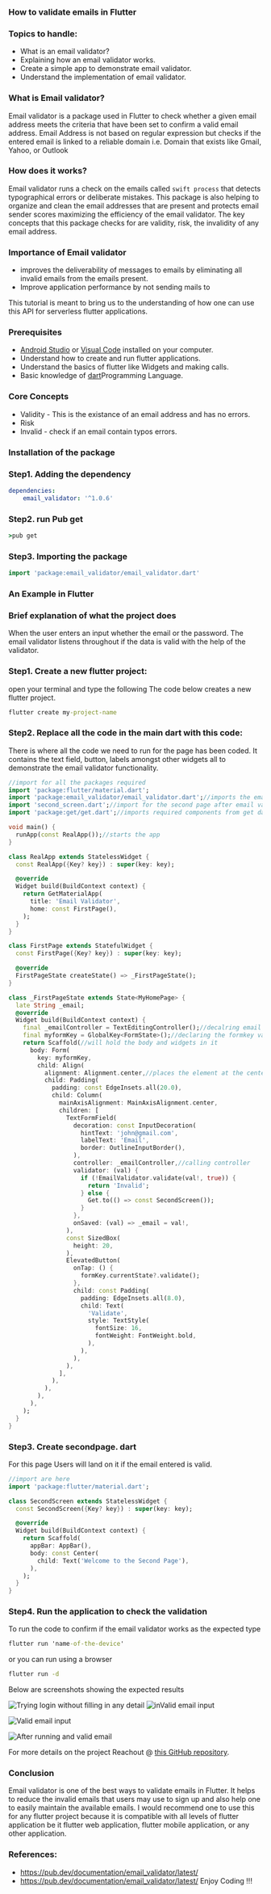 ### How to validate emails in Flutter 

### Topics to handle:
- What is an email validator?
- Explaining how an email validator works.
- Create a simple app to demonstrate email validator.
- Understand the implementation of email validator.


### What is Email validator? 
Email validator is a package used in Flutter to check whether a given email address meets the criteria that have been set to confirm a valid email address. Email Address is not based on regular expression but checks if the entered email is linked to a reliable domain i.e. Domain that exists like Gmail, Yahoo, or Outlook

### How does it works?
Email validator runs a check on the emails called `swift process` that detects typographical errors or deliberate mistakes. This package is also helping to organize and clean the email addresses that are present and protects email sender scores maximizing the efficiency of the email validator. The key concepts that this package checks for are validity, risk, the invalidity of any email address.

### Importance of Email validator
- improves the deliverability of messages to emails by eliminating all invalid emails from the emails present.
- Improve application performance by not sending mails to 
  
This tutorial is meant to bring us to the understanding of how one can use this API for serverless flutter applications.

### Prerequisites
- [Android Studio]() or [Visual Code](https://code.visualstudio.com/) installed on your computer.
- Understand how to create and run flutter applications.
- Understand the basics of flutter like Widgets and making calls.
- Basic knowledge of [dart](https://dart.dev/)Programming Language.

### Core Concepts
- Validity - This is the existance of an email address and has no errors.  
- Risk
- Invalid - check if an email contain typos errors.

### Installation of the package
### Step1. Adding the dependency

```yaml
dependencies:
    email_validator: '^1.0.6'
``` 

### Step2. run Pub get 
```cmd
>pub get
```
### Step3. Importing the package
```dart
import 'package:email_validator/email_validator.dart'
```

### An Example in Flutter

### Brief explanation of what the project does
When the user enters an input whether the email or the password. The email validator listens throughout if the data is valid with the help of the validator.


### Step1. Create a new flutter project:
open your terminal and type the following
The code below creates a new flutter project.

```cmd
flutter create my-project-name
```

### Step2. Replace all the code in the main dart with this code:

There is where all the code we need to run for the page has been coded. It contains the text field, button, labels amongst other widgets all to demonstrate the email validator functionality.
```dart
//import for all the packages required
import 'package:flutter/material.dart';
import 'package:email_validator/email_validator.dart';//imports the email validator package
import 'second_screen.dart';//import for the second page after email validation
import 'package:get/get.dart';//imports required components from get dart class

void main() {
  runApp(const RealApp());//starts the app
}

class RealApp extends StatelessWidget {
  const RealApp({Key? key}) : super(key: key);

  @override
  Widget build(BuildContext context) {
    return GetMaterialApp(
      title: 'Email Validator',
      home: const FirstPage(),
    );
  }
}

class FirstPage extends StatefulWidget {
  const FirstPage({Key? key}) : super(key: key);

  @override
  FirstPageState createState() => _FirstPageState();
}

class _FirstPageState extends State<MyHomePage> {
  late String _email;
  @override
  Widget build(BuildContext context) {
    final _emailController = TextEditingController();//decalring email variable
    final myformKey = GlobalKey<FormState>();//declaring the formkey valiable
    return Scaffold(//will hold the body and widgets in it
      body: Form(
        key: myformKey,
        child: Align(
          alignment: Alignment.center,//places the element at the center
          child: Padding(
            padding: const EdgeInsets.all(20.0),
            child: Column(
              mainAxisAlignment: MainAxisAlignment.center,
              children: [
                TextFormField(
                  decoration: const InputDecoration(
                    hintText: 'john@gmail.com',
                    labelText: 'Email',
                    border: OutlineInputBorder(),
                  ),
                  controller: _emailController,//calling controller
                  validator: (val) {
                    if (!EmailValidator.validate(val!, true)) {
                      return 'Invalid';
                    } else {
                      Get.to(() => const SecondScreen());
                    }
                  },
                  onSaved: (val) => _email = val!,
                ),
                const SizedBox(
                  height: 20,
                ),
                ElevatedButton(
                  onTap: () {
                    formKey.currentState?.validate();
                  },
                  child: const Padding(
                    padding: EdgeInsets.all(8.0),
                    child: Text(
                      'Validate',
                      style: TextStyle(
                        fontSize: 16,
                        fontWeight: FontWeight.bold,
                      ),
                    ),
                  ),
                ),
              ],
            ),
          ),
        ),
      ),
    );
  }
}

```  
### Step3. Create secondpage. dart 
For this page Users will land on it if the email entered is valid.
```dart
//import are here
import 'package:flutter/material.dart'; 

class SecondScreen extends StatelessWidget {
  const SecondScreen({Key? key}) : super(key: key);

  @override
  Widget build(BuildContext context) {
    return Scaffold(
      appBar: AppBar(),
      body: const Center(
        child: Text('Welcome to the Second Page'),
      ),
    );
  }
}

```
### Step4. Run the application to check the validation
To run the code to confirm if the email validator works as the expected type
```cmd
flutter run 'name-of-the-device'
```
or you can run using a browser
```cmd
flutter run -d
```
Below are screenshots showing the expected results

![Trying login without filling in any detail](/engineering-education/how-to-validate-emails-in-flutter/missingemail.jpg)
![inValid email input](/engineering-education/how-to-validate-emails-in-flutter/invalidemail.jpg)


![Valid email input](/engineering-education/how-to-validate-emails-in-flutter/validemail.jpg)

![After running and valid email](/engineering-education/how-to-validate-emails-in-flutter/validatedemail.jpg)


For more details on the project Reachout @ [this GitHub repository](https://github.com/jonikano/).

### Conclusion
Email validator is one of the best ways to validate emails in  Flutter. It helps to reduce the invalid emails that users may use to sign up and also help one to easily maintain the available emails. I would recommend one to use this for any flutter project because it is compatible with all levels of flutter application be it flutter web application, flutter mobile application, or any other application.  

### References:
- https://pub.dev/documentation/email_validator/latest/
- https://pub.dev/documentation/email_validator/latest/
Enjoy Coding !!!
